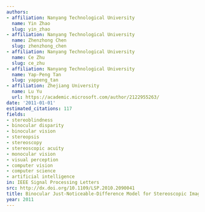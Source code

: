 ```yaml
---
authors:
- affiliation: Nanyang Technological University
  name: Yin Zhao
  slug: yin_zhao
- affiliation: Nanyang Technological University
  name: Zhenzhong Chen
  slug: zhenzhong_chen
- affiliation: Nanyang Technological University
  name: Ce Zhu
  slug: ce_zhu
- affiliation: Nanyang Technological University
  name: Yap-Peng Tan
  slug: yappeng_tan
- affiliation: Zhejiang University
  name: Lu Yu
  url: https://academic.microsoft.com/author/2122955263/
date: '2011-01-01'
estimated_citations: 117
fields:
- stereoblindness
- binocular disparity
- binocular vision
- stereopsis
- stereoscopy
- stereoscopic acuity
- monocular vision
- visual perception
- computer vision
- computer science
- artificial intelligence
in: IEEE Signal Processing Letters
src: http://dx.doi.org/10.1109/LSP.2010.2090041
title: Binocular Just-Noticeable-Difference Model for Stereoscopic Images
year: 2011
---
```

